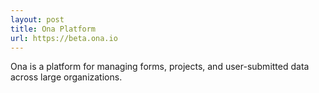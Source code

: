 ```yaml
---
layout: post
title: Ona Platform
url: https://beta.ona.io
---
```


Ona is a platform for managing forms, projects, and user-submitted data across large organizations.

<!--more-->